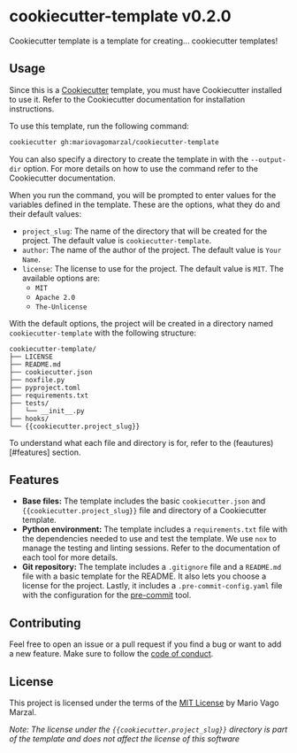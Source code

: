 # cookiecutter-template v0.2.0

Cookiecutter template is a template for creating... cookiecutter templates!

## Usage

Since this is a
[Cookiecutter](https://github.com/cookiecutter/cookiecutter)
template, you must have Cookiecutter installed to use it. Refer to the
Cookiecutter documentation for installation instructions.

To use this template, run the following command:

```bash
cookiecutter gh:mariovagomarzal/cookiecutter-template
```

You can also specify a directory to create the template in with the
`--output-dir` option. For more details on how to use the command refer
to the Cookiecutter documentation.

When you run the command, you will be prompted to enter values for the
variables defined in the template. These are the options, what they do and
their default values:

- `project_slug`: The name of the directory that will be created for the
  project. The default value is `cookiecutter-template`.
- `author`: The name of the author of the project. The default value is
  `Your Name`.
- `license`: The license to use for the project. The default value is
  `MIT`. The available options are:
    - `MIT`
    - `Apache 2.0`
    - `The-Unlicense`

With the default options, the project will be created in a directory named
`cookiecutter-template` with the following structure:

```text
cookiecutter-template/
├── LICENSE
├── README.md
├── cookiecutter.json
├── noxfile.py
├── pyproject.toml
├── requirements.txt
├── tests/
│   └── __init__.py
├── hooks/
└── {{cookiecutter.project_slug}}
```

To understand what each file and directory is for, refer to the
(feautures)[#features] section.

## Features

- **Base files:** The template includes the basic `cookiecutter.json` and
    `{{cookiecutter.project_slug}}` file and directory of a Cookiecutter
    template.
- **Python environment:** The template includes a `requirements.txt` file
  with the dependencies needed to use and test the template. We use `nox`
  to manage the testing and linting sessions. Refer to the documentation
  of each tool for more details.
- **Git repository:** The template includes a `.gitignore` file and a
  `README.md` file with a basic template for the README. It also lets you
  choose a license for the project. Lastly, it includes a
  `.pre-commit-config.yaml` file with the configuration for the
    [pre-commit](https://pre-commit.com/) tool.

## Contributing

Feel free to open an issue or a pull request if you find a bug or want to
add a new feature. Make sure to follow the [code of
conduct](./CODE_OF_CONDUCT.md).

## License

This project is licensed under the terms of the [MIT License](./LICENSE) by
Mario Vago Marzal.

_Note: The license under the `{{cookiecutter.project_slug}}` directory
is part of the template and does not affect the license of this software_
